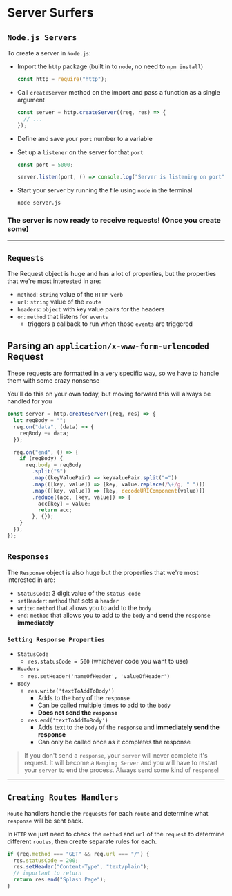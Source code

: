 # Server Surfers

## `Node.js Servers`

To create a server in `Node.js`:

- Import the `http` package (built in to `node`, no need to `npm install`)

  ```js
  const http = require("http");
  ```

- Call `createServer` method on the import and pass a function as a single argument

  ```js
  const server = http.createServer((req, res) => {
    // ...
  });
  ```

- Define and save your `port` number to a variable
- Set up a `listener` on the server for that `port`

  ```js
  const port = 5000;

  server.listen(port, () => console.log("Server is listening on port", port));
  ```

- Start your server by running the file using `node` in the terminal

  ```console
  node server.js
  ```

### **The server is now ready to receive requests! (Once you create some)**

---

## `Requests`

The Request object is huge and has a lot of properties, but the properties that we're most interested in are:

- `method`: `string` value of the `HTTP verb`
- `url`: `string` value of the `route`
- `headers`: `object` with key value pairs for the headers
- `on`: `method` that listens for `events`
  - triggers a callback to run when those `events` are triggered

## Parsing an `application/x-www-form-urlencoded` Request

These requests are formatted in a very specific way, so we have to handle them with some crazy nonsense

You'll do this on your own today, but moving forward this will always be handled for you

```js
const server = http.createServer((req, res) => {
  let reqBody = "";
  req.on("data", (data) => {
    reqBody += data;
  });

  req.on("end", () => {
    if (reqBody) {
      req.body = reqBody
        .split("&")
        .map((keyValuePair) => keyValuePair.split("="))
        .map(([key, value]) => [key, value.replace(/\+/g, " ")])
        .map(([key, value]) => [key, decodeURIComponent(value)])
        .reduce((acc, [key, value]) => {
          acc[key] = value;
          return acc;
        }, {});
    }
  });
});
```

## `Responses`

The `Response` object is also huge but the properties that we're most interested in are:

- `StatusCode`: 3 digit value of the `status code`
- `setHeader`: `method` that sets a `header`
- `write`: `method` that allows you to add to the `body`
- `end`: `method` that allows you to add to the `body` and send the `response` **immediately**

### `Setting Response Properties`

- `StatusCode`
  - `res.statusCode = 500` (whichever code you want to use)
- `Headers`
  - `res.setHeader('nameOfHeader', 'valueOfHeader')`
- `Body`
  - `res.write('textToAddToBody')`
    - Adds to the `body` of the `response`
    - Can be called multiple times to add to the `body`
    - **Does not send the `response`**
  - `res.end('textToAddToBody')`
    - Adds text to the `body` of the `response` and **immediately send the response**
    - Can only be called once as it completes the response

> If you don't send a `response`, your `server` will never complete it's request. It will become a `Hanging Server` and you will have to restart your `server` to end the process. Always send some kind of `response`!

---

## `Creating Routes Handlers`

`Route` handlers handle the `requests` for each `route` and determine what `response` will be sent back.

In `HTTP` we just need to check the `method` and `url` of the `request` to determine different `routes`, then create separate rules for each.

```js
if (req.method === "GET" && req.url === "/") {
  res.statusCode = 200;
  res.setHeader("Content-Type", "text/plain");
  // important to return
  return res.end("Splash Page");
}
```
